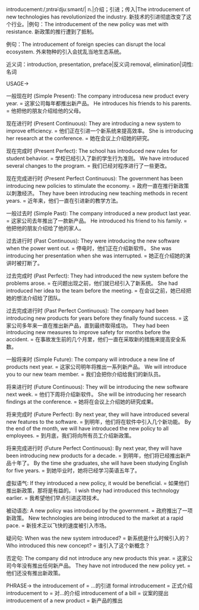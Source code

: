 introducement:/ˌɪntrəˈdjuːsmənt/| n.|介绍；引进；传入|The introducement of new technologies has revolutionized the industry. 新技术的引进彻底改变了这个行业。|例句：The introducement of the new policy was met with resistance. 新政策的推行遭到了抵制。

例句：The introducement of foreign species can disrupt the local ecosystem. 外来物种的引入会扰乱当地生态系统。

近义词：introduction, presentation, preface|反义词:removal, elimination|词性:名词

USAGE->

一般现在时 (Simple Present):
The company introducesa new product every year. = 这家公司每年都推出新产品。
He introduces his friends to his parents. = 他把他的朋友介绍给他的父母。


现在进行时 (Present Continuous):
They are introducing a new system to improve efficiency. = 他们正在引进一个新系统来提高效率。
She is introducing her research at the conference. = 她在会议上介绍她的研究。


现在完成时 (Present Perfect):
The school has introduced new rules for student behavior. = 学校已经引入了新的学生行为准则。
We have introduced several changes to the program. = 我们已经对程序进行了一些更改。


现在完成进行时 (Present Perfect Continuous):
The government has been introducing new policies to stimulate the economy. = 政府一直在推行新政策以刺激经济。
They have been introducing new teaching methods in recent years. = 近年来，他们一直在引进新的教学方法。


一般过去时 (Simple Past):
The company introduced a new product last year. = 这家公司去年推出了一款新产品。
He introduced his friend to his family. = 他把他的朋友介绍给了他的家人。


过去进行时 (Past Continuous):
They were introducing the new software when the power went out. = 停电时，他们正在介绍新软件。
She was introducing her presentation when she was interrupted. = 她正在介绍她的演讲时被打断了。


过去完成时 (Past Perfect):
They had introduced the new system before the problems arose. = 在问题出现之前，他们就已经引入了新系统。
She had introduced her idea to the team before the meeting. = 在会议之前，她已经把她的想法介绍给了团队。


过去完成进行时 (Past Perfect Continuous):
The company had been introducing new products for years before they finally found success. = 这家公司多年来一直在推出新产品，直到最终取得成功。
They had been introducing new measures to improve safety for months before the accident. = 在事故发生前的几个月里，他们一直在采取新的措施来提高安全系数。


一般将来时 (Simple Future):
The company will introduce a new line of products next year. = 这家公司明年将推出一系列新产品。
We will introduce you to our new team member. = 我们会把你介绍给我们的新队员。


将来进行时 (Future Continuous):
They will be introducing the new software next week. = 他们下周将介绍新软件。
She will be introducing her research findings at the conference. = 她将在会议上介绍她的研究成果。


将来完成时 (Future Perfect):
By next year, they will have introduced several new features to the software. = 到明年，他们将在软件中引入几个新功能。
By the end of the month, we will have introduced the new policy to all employees. = 到月底，我们将向所有员工介绍新政策。


将来完成进行时 (Future Perfect Continuous):
By next year, they will have been introducing new products for a decade. = 到明年，他们将已经推出新产品十年了。
By the time she graduates, she will have been studying English for five years. = 到她毕业时，她将已经学习英语五年了。


虚拟语气:
If they introduced a new policy, it would be beneficial. = 如果他们推出新政策，那将是有益的。
I wish they had introduced this technology earlier. = 我希望他们早点引进这项技术。


被动语态:
A new policy was introduced by the government. = 政府推出了一项新政策。
New technologies are being introduced to the market at a rapid pace. = 新技术正以飞快的速度被引入市场。


疑问句:
When was the new system introduced? = 新系统是什么时候引入的？
Who introduced this new concept? = 谁引入了这个新概念？


否定句:
The company did not introduce any new products this year. = 这家公司今年没有推出任何新产品。
They have not introduced the new policy yet. = 他们还没有推出新政策。



PHRASE->
the introducement of = ...的引进
formal introducement = 正式介绍
introducement to = 对...的介绍
introducement of a bill = 议案的提出
introducement of a new product = 新产品的推出
